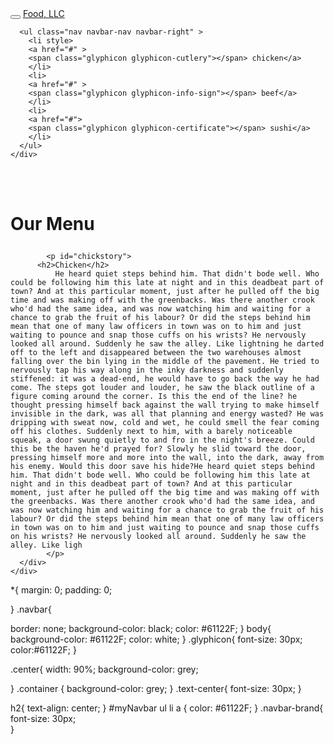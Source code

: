 <!DOCTYPE html>
<html lang="en">
<head>
  <title>Bootstrap Example</title>
  <meta charset="utf-8">
  <meta name="viewport" content="width=device-width, initial-scale=1">
  <link rel="stylesheet" href="https://maxcdn.bootstrapcdn.com/bootstrap/3.4.1/css/bootstrap.min.css">
  <link rel="stylesheet" type="text/css" href="module2.css">
  <script src="https://ajax.googleapis.com/ajax/libs/jquery/3.5.1/jquery.min.js"></script>
  <script src="https://maxcdn.bootstrapcdn.com/bootstrap/3.4.1/js/bootstrap.min.js"></script>
</head>
<body>

<nav class="navbar navbar-inverse">
  <div class="container-fluid">
    <div class="navbar-header">
      <button type="button" class="navbar-toggle" data-toggle="collapse" data-target="#myNavbar">
        <span class="icon-bar"></span>
        <span class="icon-bar"></span>
        <span class="icon-bar"></span>                        
      </button>
      <a class="navbar-brand" href="#" >Food, LLC</a>
    </div>
    <div class="collapse navbar-collapse" id="myNavbar">
    
      <ul class="nav navbar-nav navbar-right" >
        <li style>
        <a href="#" > 
        <span class="glyphicon glyphicon-cutlery"></span> chicken</a>
        </li>
        <li>
        <a href="#" >
        <span class="glyphicon glyphicon-info-sign"></span> beef</a>
        </li>
        <li>
        <a href="#">
        <span class="glyphicon glyphicon-certificate"></span> sushi</a>
        </li>
      </ul>
    </div>
  </div>
</nav>
<br>
<br>  
<h1><p class="text-center">Our Menu</p></h1>


<div id="main-content" class="container">
  <div id="home-tiles" class="row">
      <div class="col-md-12 col-sm-12 col-xs-12">
            
            <p id="chickstory">
          <h2>Chicken</h2>
              He heard quiet steps behind him. That didn't bode well. Who could be following him this late at night and in this deadbeat part of town? And at this particular moment, just after he pulled off the big time and was making off with the greenbacks. Was there another crook who'd had the same idea, and was now watching him and waiting for a chance to grab the fruit of his labour? Or did the steps behind him mean that one of many law officers in town was on to him and just waiting to pounce and snap those cuffs on his wrists? He nervously looked all around. Suddenly he saw the alley. Like lightning he darted off to the left and disappeared between the two warehouses almost falling over the bin lying in the middle of the pavement. He tried to nervously tap his way along in the inky darkness and suddenly stiffened: it was a dead-end, he would have to go back the way he had come. The steps got louder and louder, he saw the black outline of a figure coming around the corner. Is this the end of the line? he thought pressing himself back against the wall trying to make himself invisible in the dark, was all that planning and energy wasted? He was dripping with sweat now, cold and wet, he could smell the fear coming off his clothes. Suddenly next to him, with a barely noticeable squeak, a door swung quietly to and fro in the night's breeze. Could this be the haven he'd prayed for? Slowly he slid toward the door, pressing himself more and more into the wall, into the dark, away from his enemy. Would this door save his hide?He heard quiet steps behind him. That didn't bode well. Who could be following him this late at night and in this deadbeat part of town? And at this particular moment, just after he pulled off the big time and was making off with the greenbacks. Was there another crook who'd had the same idea, and was now watching him and waiting for a chance to grab the fruit of his labour? Or did the steps behind him mean that one of many law officers in town was on to him and just waiting to pounce and snap those cuffs on his wrists? He nervously looked all around. Suddenly he saw the alley. Like ligh
            </p>
      </div>
    </div>
</div>

</body>
</html>
*{
	margin: 0;
	padding: 0;
	
}
.navbar{

border: none;
background-color: black;
color: #61122F;
}
body{
	background-color: #61122F;
	color: white;
}
.glyphicon{
	font-size: 30px;
	color:#61122F; 
}

.center{
	width: 90%;
	background-color: grey;

}
.container
{
	background-color: grey;
}
.text-center{
	font-size: 30px;
}

h2{
	text-align: center;
}
#myNavbar ul li a {
	color: #61122F;
}
.navbar-brand{
font-size: 30px;	
}


